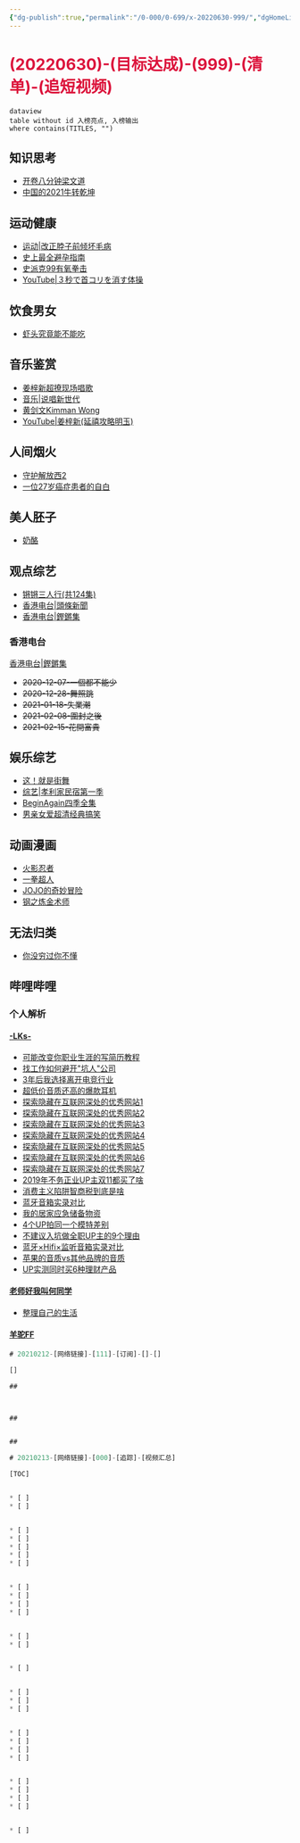 ```yaml
---
{"dg-publish":true,"permalink":"/0-000/0-699/x-20220630-999/","dgHomeLink":true,"dgPassFrontmatter":false}
---
```



# <font color=#DC143C>(20220630)-(目标达成)-(999)-(清单)-(追短视频)</font>

```
dataview
table without id 入榜亮点, 入榜输出
where contains(TITLES, "")
```

## 知识思考
+ [开卷八分钟梁文道](https://www.bilibili.com/video/BV15s411d7Bg)
+ [中国的2021牛转乾坤](https://www.bilibili.com/video/BV1rX4y1u7Tp?p=1&share_medium=iphone&share_plat=ios&share_source=COPY&share_tag=s_i&timestamp=1609348723&unique_k=5Aa3Yj)

## 运动健康
+ [运动|改正脖子前倾坏毛病](https://www.bilibili.com/video/av30792678/)
+ [史上最全避孕指南](https://www.bilibili.com/video/av73359832/)
+ [史派克99有氧拳击](https://space.bilibili.com/22440723?spm_id_from=333.788.b_765f7570696e666f.1)
+ [YouTube|３秒で首コリを消す体操](https://www.youtube.com/watch?v=1ZSKFKmLeWw&ab_channel=KazuyaSakoda)

## 饮食男女
+ [虾头究竟能不能吃](https://www.bilibili.com/video/BV1g541177cd)

## 音乐鉴赏
+ [姜梓新超撩现场唱歌](https://www.bilibili.com/video/av30319982/?p=11)
+ [音乐|说唱新世代](https://www.bilibili.com/bangumi/play/ep336156)
+ [黄剑文Kimman Wong](https://www.bilibili.com/video/BV1KW411L7zr?p=3)
+ [YouTube|姜梓新(延禧攻略明玉)](https://www.youtube.com/watch?v=0p_C1LZKV7c&ab_channel=%E5%A7%9C%E6%A2%93%E6%96%B0%E7%B2%89%E7%B5%B2%E7%AB%99)

## 人间烟火
+ [守护解放西2](https://www.bilibili.com/bangumi/play/ep354458?spm_id_from=333.851.b_7265706f7274466972737432.5)
+ [一位27岁癌症患者的自白](https://www.bilibili.com/video/BV1E54y147gY)

## 美人胚子
+ [奶酪](https://space.bilibili.com/514777186?spm_id_from=333.788.b_765f7570696e666f.1)

## 观点综艺
+ [锵锵三人行(共124集)](https://www.bilibili.com/video/av23139371/?p=1)
+ [香港电台|頭條新聞](https://podcast.rthk.hk/podcast/item.php?pid=272&lang=zh-CN)
+ [香港电台|鏗鏘集](https://podcast.rthk.hk/podcast/item.php?pid=244&lang=zh-CN)

### 香港电台
[香港电台|鏗鏘集](https://podcast.rthk.hk/podcast/item.php?pid=244&lang=zh-CN)
+ ~~2020-12-07-一個都不能少~~
+ ~~2020-12-28-舞照跳~~
+ ~~2021-01-18-失業潮~~
+ ~~2021-02-08-圍封之後~~
+ ~~2021-02-15-花開富貴~~

## 娱乐综艺
+ [这！就是街舞](https://v.youku.com/v_show/id_XMzQxNzcyMDE5Ng==.html?spm=a2hbt.13141534.1_3.d_3_2&s=efbfbd1874efbfbdefbf)
+ [综艺|孝利家民宿第一季](https://www.bilibili.com/video/BV1Tx411B7QY?p=2)
+ [BeginAgain四季全集](https://www.bilibili.com/video/BV1CW411L7FV?p=1)
+ [男亲女爱超清经典搞笑](https://www.bilibili.com/video/BV1mQ4y1N7Hc?p=124)

## 动画漫画
+ [火影忍者](https://list.youku.com/show/id_zcc001f06962411de83b1.html)
+ [一拳超人](http://www.imomoe.ai/player/290-0-0.html)
+ [JOJO的奇妙冒险](http://www.imomoe.ai/view/208.html)
+ [钢之炼金术师](https://www.bilibili.com/bangumi/media/md1089/?from=search&seid=13972092586101474205)

## 无法归类
+ [你没穷过你不懂](https://www.bilibili.com/video/BV17K4y1n7Dk)

## 哔哩哔哩
### 个人解析
#### [-LKs-](https://space.bilibili.com/125526/video?tid=0&page=9&keyword=&order=pubdate)
+ [可能改变你职业生涯的写简历教程](https://www.bilibili.com/video/BV1sb41187Tf)
+ [找工作如何避开"坑人"公司](https://www.bilibili.com/video/BV1kb411g7r5)
+ [3年后我选择离开电竞行业](https://www.bilibili.com/video/BV1Pt411u79L)
+ [超低价音质还高的爆款耳机](https://www.bilibili.com/video/BV1ub41147EB)
+ [探索隐藏在互联网深处的优秀网站1](https://www.bilibili.com/video/av3743771/)
+ [探索隐藏在互联网深处的优秀网站2](https://www.bilibili.com/video/av9856372/)
+ [探索隐藏在互联网深处的优秀网站3](https://www.bilibili.com/video/av27234784/)
+ [探索隐藏在互联网深处的优秀网站4](https://www.bilibili.com/video/BV1M4411m7Mz)
+ [探索隐藏在互联网深处的优秀网站5](https://www.bilibili.com/video/BV1a741137NS)
+ [探索隐藏在互联网深处的优秀网站6](https://www.bilibili.com/video/BV1wv411y7L6)
+ [探索隐藏在互联网深处的优秀网站7](https://www.bilibili.com/video/BV1bU4y1x7A1)
+ [2019年不务正业UP主双11都买了啥](https://www.bilibili.com/video/BV1gE411B7Ka)
+ [消费主义陷阱智商税到底是啥](https://www.bilibili.com/video/BV1qE411H7Ec)
+ [蓝牙音箱实录对比](https://www.bilibili.com/video/BV1yz411b7EA)
+ [我的居家应急储备物资](https://www.bilibili.com/video/BV1pA411b75d)
+ [4个UP拍同一个模特差别](https://www.bilibili.com/video/BV1iz4y1X7j9)
+ [不建议入坑做全职UP主的9个理由](https://www.bilibili.com/video/BV1tt4y1S7Lv)
+ [蓝牙×Hifi×监听音箱实录对比](https://www.bilibili.com/video/BV1gK4y1a7VT)
+ [苹果的音质vs其他品牌的音质](https://www.bilibili.com/video/BV11v41147vC)
+ [UP实测同时买6种理财产品](https://www.bilibili.com/video/BV1tt4y1r735)

#### [老师好我叫何同学](https://space.bilibili.com/163637592?spm_id_from=333.788.b_765f7570696e666f.2)
+ [整理自己的生活](https://www.bilibili.com/video/BV13v411v7Zo?p=1)

#### [羊驼FF](https://space.bilibili.com/496964121)

```SQL
# 20210212-[网络链接]-[111]-[订阅]-[]-[]

[]

## 



## 


## 
```


```SQL
# 20210213-[网络链接]-[000]-[追踪]-[视频汇总]

[TOC]


* [ ] 
* [ ] 


* [ ] 
* [ ] 
* [ ] 
* [ ] 
* [ ] 


* [ ] 
* [ ] 
* [ ] 
* [ ] 


* [ ] 
* [ ] 


* [ ] 


* [ ] 
* [ ] 
* [ ] 


* [ ] 
* [ ] 
* [ ] 
* [ ] 


* [ ] 
* [ ] 
* [ ] 
* [ ] 


* [ ] 


```